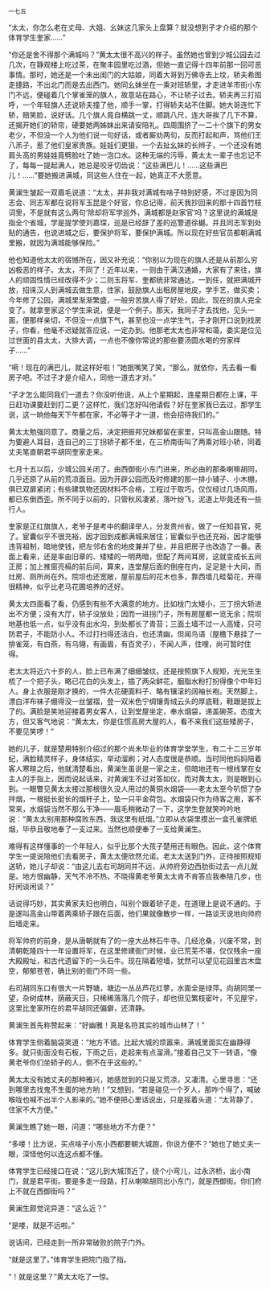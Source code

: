     一七五 

   “太太，你怎么老在丈母、大姐、幺妹这几家头上盘算？就没想到子才介绍的那个体育学生奎家……”

   “你还是舍不得那个满城吗？”黄太太很不高兴的样子。虽然她也曾到少城公园去过几次，在静观楼上吃过茶，在聚丰园里吃过酒，但她一直记得十四年前那一回可恶事情。那时，她还是一个未出闺门的大姑娘，同着大哥到万佛寺去上坟，轿夫希图走捷路，不出北门而是去出西门。她同幺妹坐在一乘对班轿里，才走进羊市街小东门不远，便碰着几个掌雀笼的旗人，故意站在路心，不让轿子过去。轿夫再三打招呼，一个年轻旗人还说轿夫撞了他，顺手一掌，打得轿夫站不住脚。她大哥连忙下轿，赔笑脸，说好话。几个旗人竟自横跳一丈，顺跳八尺，连大哥挨了几下不算，还揭开她们的轿帘，硬要她两姊妹出来请安陪礼。四周围挤了一二十个旗下的男女老少，不但没一个人为他们说一句好话，或者厮劝两句，反而打起和声，骂他们王八羔子，惹了他们皇家贵族。娃娃们更狠，一个去扯幺妹的长辫子，一个还没有她肩头高的男娃娃竟劈脸吐了她一泡口水。这种无端的污辱，黄太太一辈子也忘记不了，每每一提起满人，她总是咬牙切齿说：“这些满巴儿！……这些满巴儿！……”要她搬进满城，同这些人住在一起，她真正不大愿意。

   黄澜生皱起一双眉毛说道：“太太，并非我对满城有啥子特别好感，不过是因为同志会、同志军都在说将军玉昆是个好官，你总记得，前天我抄回来的那十四首竹枝词里，不是就有这么两句‘除却将军学巡外，满城都是赵家官’吗？这里说的满城是指全个省城，学是提学使刘嘉琛，巡是已经辞了差的巡警道徐樾。并且同志军到处贴的通告，也说进城之后，要保护将军，要保护满城。所以现在好些官员都朝满城里搬，就因为满城能够保险。”

   他也知道他太太的宿憾所在，因又补充说：“你别以为现在的旗人还是从前那么穷凶极恶的样子。太太，不同了！近年以来，一则由于满汉通婚，大家有了来往，旗人的顽固性情已经改得不少；二则玉将军、奎都统非常通达，一到任，就把满城开放，招徕汉人到满城去做生意，住家，鼓励旗人出租房屋地皮，学手艺，做买卖；今年修了公园，满城里渐渐繁盛，一般穷苦旗人得了好处，因此，现在的旗人完全变了。就拿奎家这个学生来说，便是一个例子。那天，我同子才去找他，见头一面，便那样亲切，不但没一点旗下气，甚至也没一点学生气，子才刚开口说到找房子，你看，他毫不迟疑就答应说，一定办到。他那老太太也非常和蔼，委实是位见过世面的县太太，大排大调，一点也不像你常说的那些要汤圆水喝的穷家样子……”

   “嗬！现在的满巴儿，就这样好啦！”她抿嘴笑了笑，“那么，就依你，先去看一看房子吧。不过子才是介绍人，同他一道去才对。”

   “子才怎么能同我们一道去？你没听他说，从上个星期起，连星期日都在上课，平日赶功课要赶到打二更？这样忙，我们怎好叫他请假？好在奎家我已去过，那学生说，这一晌他每天下午都在家，不必等子才一道，他会招待我们的。”

   黄太太勉强同意了。商量之后，决定把振邦兄妹都留在家里，只叫高金山跟随。特为要避人耳目，连自己的三丁拐轿子都不坐，在三桥南街叫了两乘对班小轿，同着丈夫笔直朝君平胡同奎家走来。

   七月十五以后，少城公园关闭了。由西御街小东门进来，所必由的那条喇嘛胡同，几乎还原了从前的荒凉面目。因为开辟公园而及时修建的那一排小铺子、小木棚，俱已双扉紧闭；有些建筑物还因材料不合格，工程过于取巧，仅仅经过几场风雨，都已东倒西歪。所不同于以前的，只管秋风凄紧，落叶纷飞，泥道上毕竟还有一些行人。

   奎家是正红旗旗人，老爷子是考中的翻译举人，分发贵州省，做了一任知县官，死了。宦囊似乎不很充裕，因才回到成都满城来居住；宦囊似乎也还充裕，因才能够违背祖制，暗地使钱，把左邻右舍的地皮兼并了些，并且把房子也改造了一番。表面上看来，还是率由旧章的、矮矮的一明两暗，但配了两间耳房，这就变成长五间正房；加上推窗亮槅的前后间，算来，连堂屋后面的倒座在内，足足是十大间，而灶房、厕所尚在外。院坝也还宽敞，屋前屋后的花木也多，靠西墙几畦菊花，开得很精神，似乎比老马花圃培养的还好。

   黄太太四面看了看，仍感到有些不大满意的地方。比如栊门太矮小，三丁拐大轿进出不方便；没有大厅，轿子没放处；因而一进拐门子，所有房屋都一览无余；院坝地基也低一点，似乎没有出水沟，到处都长了青苔；三面土墙不过一人高矮，只可防君子，不能防小人。不过打扫得还洁白，也还清幽，但闻鸟语（屋檐下悬挂了一排雀笼，有白燕，有乌翎，有画眉，有百灵子），不闻人声，住哩，尚可暂时住得。

   老太太将近六十岁的人，脸上已布满了细细皱纹。还是按照旗下人规矩，光光生生梳了一个把子头，略已花白的头发上，插了两朵鲜花，胭脂水粉打扮得像个中年妇人。身上衣服是刚才换的，一件大花硬面料子、略有镶滚的阔袖长袍。天然脚上，漂白洋布袜子绷得没一丝皱褶，登一双米色宁绸镶青绒云头的厚底鞋，鞋跟是拔上了的。满脸是笑地迎接着男女客人，让到堂屋坐定，奉水烟袋，递盖碗茶。态度大方，但又客气地说：“黄太太，你是住惯高房大屋的人，看不来我们这些矮房子，不要见笑啰！”

   她的儿子，就是楚用特别介绍过的那个尚未毕业的体育学堂学生，有二十二三岁年纪，满脸精灵样子，身体结实，举动溜刷；对人态度很是恭顺。当时同他妈妈陪着客人寒暄之后，他就清楚看出，黄澜生虽说是一家之主，但暗地还有一根线掌在女主人的手指上，因而说起话来，对黄澜生不过对答如仪，而对黄太太，则是眼到心到。一眼瞥见黄太太接过那根很久没人用过的黄铜水烟袋——老太太至今叭惯了杂拌烟，一根挺长挺长的烟杆子上，坠一只平金荷包。水烟袋只作为待客之用，客不常来，水烟袋当然不那么干净——眉毛稍微动了一下，这学生登就笑吟吟地说：“黄太太别用那种腐败东西，我这里有纸烟。”立即从衣袋里摸出一盒孔雀牌纸烟，毕恭且敬地奉了一支过来。当然也顺便奉了一支给黄澜生。

   难得有这样懂事的一个年轻人，似乎比那个大孩子楚用还有眼色。因此，这个体育学生一提说陪他们去看房子，黄太太便欣然允诺。老太太送到门外，正待按照规矩送轿，她儿子却说：“由这儿去右司胡同并不远，从帅府旁边西肋街过去一点儿就是。地方很幽静，天气不冷不热，不晓得黄老爷黄太太肯不肯答应我奉陪几步，也好闲谈闲谈？”

   话说得巧妙，其实黄家夫妇也明白，叫别个跟着轿子走，在道理上是说不通的。于是遂叫高金山带着两乘轿子跟在后面，他们果就像散步一样，一路谈天说地向帅府后墙走来。

   将军帅府的前身，是从唐朝就有了的一座大丛林石牛寺。几经沧桑，兴废不常，到清朝乾隆四十一年设置将军，在这里修建衙门时候，业已荒芜不堪，仅仅残余一座大殿殿址，和古代遗留下的一头石牛。现在隔着短墙，犹然可以望见花园里古木盘空，郁郁苍苍，确比别的衙门不同一些。

   右司胡同东口有很大一片野塘，塘边一丛丛芦花红蓼，水面全是绿萍。向胡同里一望，杂树成林，荫蔽天日，只稀稀落落几个院子，却也但见繁枝密叶，不见屋宇，这里比奎家所在的君平胡同还偏僻，还清静。

   黄澜生首先称赞起来：“好幽雅！真是名符其实的城市山林了！”

   体育学生侧着脑袋笑道：“地方不错。比起大城的烦嚣来，满城里面实在幽静得多。就只街面没有石板，下雨之后，走起来有点溜滑。”接着自己又下一转语，“像黄老爷你们坐轿子的人，倒不在乎这些的。”

   黄太太没有她丈夫的那种雅兴，她感觉到的只是又荒凉，又凄清。心里寻思：“还到哪里去找鬼不生蛋的地方哟！”又想到，“若是碰见一个歹人，那咋个得了，喊破喉咙也喊不出半个人影来的。”她不便把心里话说出，只是摇着头道：“太背静了，住家不大方便。”

   黄澜生瞧了她一眼，问道：“哪些地方不方便？”

   “多喽！比方说，买点啥子小东小西都要朝大城跑，你说方便不？”她也了她丈夫一眼，深怪他何以连这点都不懂。

   体育学生已经接口在说：“这儿到大城顶近了，绕个小弯儿，过永济桥，出小南门，就是君平街。要是多走一段路，打从喇嘛胡同出小东门，就是西御街。你们府上不就在西御街吗？”

   黄澜生颇觉诧异道：“这么近？”

   “是喽，就是不远啦。”

   说话间，已经走到一所非常破败的院子门外。

   “就是这里了。”体育学生把院门指了指。

   “！就是这里？”黄太太吃了一惊。

